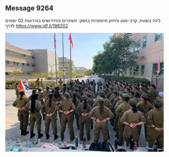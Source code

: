 ## Message 9264

לינה בשטח, קרב-מגע וחיזוק מיומנויות בנשק:
השינויים והחידושים בטירונות 02 יוצאים לדרך
https://www.idf.il/188202

![Photo](9264/9264_photo.jpg)
